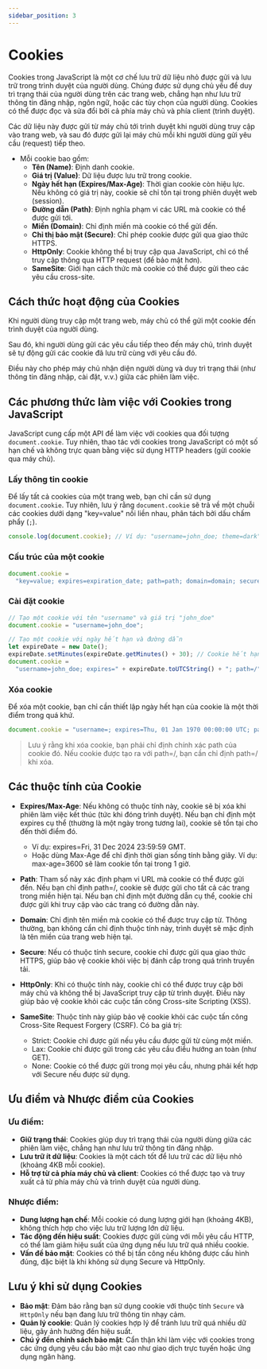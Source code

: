 ```yaml
---
sidebar_position: 3
---
```


# Cookies

Cookies trong JavaScript là một cơ chế lưu trữ dữ liệu nhỏ được gửi và lưu trữ trong trình duyệt của người dùng. Chúng được sử dụng chủ yếu để duy trì trạng thái của người dùng trên các trang web, chẳng hạn như lưu trữ thông tin đăng nhập, ngôn ngữ, hoặc các tùy chọn của người dùng. Cookies có thể được đọc và sửa đổi bởi cả phía máy chủ và phía client (trình duyệt).

Các dữ liệu này được gửi từ máy chủ tới trình duyệt khi người dùng truy cập vào trang web, và sau đó được gửi lại máy chủ mỗi khi người dùng gửi yêu cầu (request) tiếp theo.

- Mỗi cookie bao gồm:
  - **Tên (Name)**: Định danh cookie.
  - **Giá trị (Value)**: Dữ liệu được lưu trữ trong cookie.
  - **Ngày hết hạn (Expires/Max-Age)**: Thời gian cookie còn hiệu lực. Nếu không có giá trị này, cookie sẽ chỉ tồn tại trong phiên duyệt web (session).
  - **Đường dẫn (Path)**: Định nghĩa phạm vi các URL mà cookie có thể được gửi tới.
  - **Miền (Domain)**: Chỉ định miền mà cookie có thể gửi đến.
  - **Chỉ thị bảo mật (Secure)**: Chỉ phép cookie được gửi qua giao thức HTTPS.
  - **HttpOnly**: Cookie không thể bị truy cập qua JavaScript, chỉ có thể truy cập thông qua HTTP request (để bảo mật hơn).
  - **SameSite**: Giới hạn cách thức mà cookie có thể được gửi theo các yêu cầu cross-site.

## Cách thức hoạt động của Cookies

Khi người dùng truy cập một trang web, máy chủ có thể gửi một cookie đến trình duyệt của người dùng.

Sau đó, khi người dùng gửi các yêu cầu tiếp theo đến máy chủ, trình duyệt sẽ tự động gửi các cookie đã lưu trữ cùng với yêu cầu đó.

Điều này cho phép máy chủ nhận diện người dùng và duy trì trạng thái (như thông tin đăng nhập, cài đặt, v.v.) giữa các phiên làm việc.

## Các phương thức làm việc với Cookies trong JavaScript

JavaScript cung cấp một API để làm việc với cookies qua đối tượng `document.cookie`. Tuy nhiên, thao tác với cookies trong JavaScript có một số hạn chế và không trực quan bằng việc sử dụng HTTP headers (gửi cookie qua máy chủ).

### Lấy thông tin cookie

Để lấy tất cả cookies của một trang web, bạn chỉ cần sử dụng `document.cookie`. Tuy nhiên, lưu ý rằng `document.cookie` sẽ trả về một chuỗi các cookies dưới dạng "key=value" nối liền nhau, phân tách bởi dấu chấm phẩy (`;`).

```js
console.log(document.cookie); // Ví dụ: "username=john_doe; theme=dark"
```

### Cấu trúc của một cookie

```js
document.cookie =
  "key=value; expires=expiration_date; path=path; domain=domain; secure; samesite=sameSite_value";
```

### Cài đặt cookie

```js
// Tạo một cookie với tên "username" và giá trị "john_doe"
document.cookie = "username=john_doe";

// Tạo một cookie với ngày hết hạn và đường dẫn
let expireDate = new Date();
expireDate.setMinutes(expireDate.getMinutes() + 30); // Cookie hết hạn sau 30 phút
document.cookie =
  "username=john_doe; expires=" + expireDate.toUTCString() + "; path=/";
```

### Xóa cookie

Để xóa một cookie, bạn chỉ cần thiết lập ngày hết hạn của cookie là một thời điểm trong quá khứ.

```js
document.cookie = "username=; expires=Thu, 01 Jan 1970 00:00:00 UTC; path=/";
```

> Lưu ý rằng khi xóa cookie, bạn phải chỉ định chính xác path của cookie đó. Nếu cookie được tạo ra với path=/, bạn cần chỉ định path=/ khi xóa.

## Các thuộc tính của Cookie

- **Expires/Max-Age**: Nếu không có thuộc tính này, cookie sẽ bị xóa khi phiên làm việc kết thúc (tức khi đóng trình duyệt). Nếu bạn chỉ định một expires cụ thể (thường là một ngày trong tương lai), cookie sẽ tồn tại cho đến thời điểm đó.

  - Ví dụ: expires=Fri, 31 Dec 2024 23:59:59 GMT.
  - Hoặc dùng Max-Age để chỉ định thời gian sống tính bằng giây. Ví dụ: max-age=3600 sẽ làm cookie tồn tại trong 1 giờ.

- **Path**: Tham số này xác định phạm vi URL mà cookie có thể được gửi đến. Nếu bạn chỉ định path=/, cookie sẽ được gửi cho tất cả các trang trong miền hiện tại. Nếu bạn chỉ định một đường dẫn cụ thể, cookie chỉ được gửi khi truy cập vào các trang có đường dẫn này.

- **Domain**: Chỉ định tên miền mà cookie có thể được truy cập từ. Thông thường, bạn không cần chỉ định thuộc tính này, trình duyệt sẽ mặc định là tên miền của trang web hiện tại.

- **Secure**: Nếu có thuộc tính secure, cookie chỉ được gửi qua giao thức HTTPS, giúp bảo vệ cookie khỏi việc bị đánh cắp trong quá trình truyền tải.

- **HttpOnly**: Khi có thuộc tính này, cookie chỉ có thể được truy cập bởi máy chủ và không thể bị JavaScript truy cập từ trình duyệt. Điều này giúp bảo vệ cookie khỏi các cuộc tấn công Cross-site Scripting (XSS).

- **SameSite**: Thuộc tính này giúp bảo vệ cookie khỏi các cuộc tấn công Cross-Site Request Forgery (CSRF). Có ba giá trị:

  - Strict: Cookie chỉ được gửi nếu yêu cầu được gửi từ cùng một miền.
  - Lax: Cookie chỉ được gửi trong các yêu cầu điều hướng an toàn (như GET).
  - None: Cookie có thể được gửi trong mọi yêu cầu, nhưng phải kết hợp với Secure nếu được sử dụng.

## Ưu điểm và Nhược điểm của Cookies

### Ưu điểm:

- **Giữ trạng thái**: Cookies giúp duy trì trạng thái của người dùng giữa các phiên làm việc, chẳng hạn như lưu trữ thông tin đăng nhập.
- **Lưu trữ ít dữ liệu**: Cookies là một cách tốt để lưu trữ các dữ liệu nhỏ (khoảng 4KB mỗi cookie).
- **Hỗ trợ từ cả phía máy chủ và client**: Cookies có thể được tạo và truy xuất cả từ phía máy chủ và trình duyệt của người dùng.

### Nhược điểm:

- **Dung lượng hạn chế**: Mỗi cookie có dung lượng giới hạn (khoảng 4KB), không thích hợp cho việc lưu trữ lượng lớn dữ liệu.
- **Tác động đến hiệu suất**: Cookies được gửi cùng với mỗi yêu cầu HTTP, có thể làm giảm hiệu suất của ứng dụng nếu lưu trữ quá nhiều cookie.
- **Vấn đề bảo mật**: Cookies có thể bị tấn công nếu không được cấu hình đúng, đặc biệt là khi không sử dụng Secure và HttpOnly.

## Lưu ý khi sử dụng Cookies

- **Bảo mật**: Đảm bảo rằng bạn sử dụng cookie với thuộc tính `Secure` và `HttpOnly` nếu bạn đang lưu trữ thông tin nhạy cảm.
- **Quản lý cookie**: Quản lý cookies hợp lý để tránh lưu trữ quá nhiều dữ liệu, gây ảnh hưởng đến hiệu suất.
- **Chú ý đến chính sách bảo mật**: Cẩn thận khi làm việc với cookies trong các ứng dụng yêu cầu bảo mật cao như giao dịch trực tuyến hoặc ứng dụng ngân hàng.
